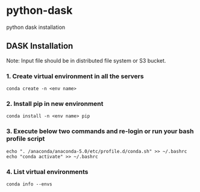 # python-dask
python dask installation

## DASK Installation 
Note: Input file should be in distributed file system or S3 bucket.
### 1.	Create virtual environment in all the servers
`conda create -n <env name>`
### 2.	Install pip in new environment 
`conda install -n <env name> pip`
### 3.	Execute below two commands and re-login or run your bash profile script
`echo ". /anaconda/anaconda-5.0/etc/profile.d/conda.sh" >> ~/.bashrc`
`echo "conda activate" >> ~/.bashrc`
### 4.	List virtual environments 
`conda info --envs`
